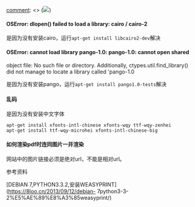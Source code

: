 [comment]: <> (![](http://weasyprint.org/css/img/logo.png))
#### OSError: dlopen() failed to load a library: cairo / cairo-2

是因为没有安装cairo，运行`apt-get install libcairo2-dev`解决

#### OSError: cannot load library pango-1.0: pango-1.0: cannot open shared
object file: No such file or directory. Additionally,
ctypes.util.find_library() did not manage to locate a library called
'pango-1.0

是因为没有安装pango，运行`apt-get install pango1.0-tests`解决

#### 乱码

是因为没有安装中文字体

    
    
    apt-get install xfonts-intl-chinese xfonts-wqy ttf-wqy-zenhei
    apt-get install ttf-wqy-microhei xfonts-intl-chinese-big
    
#### 如何渲染pdf时连同图片一并渲染
网站中的图片链接必须是绝对url，不能是相对url。

参考资料

[DEBIAN 7,PYTHON3.3.2,安装WEASYPRINT](https://8loo.cn/2013/09/12/debian-
7python3-3-2%E5%AE%89%E8%A3%85weasyprint/)


[comment]: <tags> (weasyprint)
[comment]: <description> (WeasyPrint导出中文文档乱码及使用报错)
[comment]: <title> (WeasyPrint导出中文文档乱码及使用报错)
[comment]: <author> (夏洛之枫)